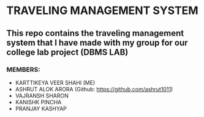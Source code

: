 # TRAVELING MANAGEMENT SYSTEM
## This repo contains the traveling management system that I have made with my group for our college lab project (DBMS LAB) 
### MEMBERS: 
- KARTTIKEYA VEER SHAHI (ME)
- ASHRUT ALOK ARORA (Github: https://github.com/ashrut1011)
- VAJRANSH SHARON 
- KANISHK PINCHA 
- PRANJAY KASHYAP
    
    
